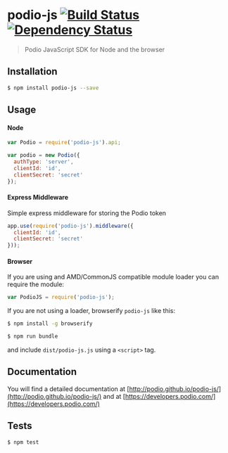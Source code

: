 # podio-js [![Build Status](http://img.shields.io/travis/podio/podio-js.svg?style=flat-square)](https://travis-ci.org/podio/podio-js) [![Dependency Status](http://img.shields.io/gemnasium/podio/podio-js.svg?style=flat-square)](https://gemnasium.com/podio/podio-js) 

> Podio JavaScript SDK for Node and the browser

## Installation

```sh
$ npm install podio-js --save
```

## Usage

#### Node

```js
var Podio = require('podio-js').api;

var podio = new Podio({
  authType: 'server',
  clientId: 'id',
  clientSecret: 'secret'
});
```

#### Express Middleware

Simple express middleware for storing the Podio token

```js
app.use(require('podio-js').middleware({
  clientId: 'id',
  clientSecret: 'secret'
}));
```

#### Browser

If you are using and AMD/CommonJS compatible module loader you can require the module:

```js
var PodioJS = require('podio-js');
```

If you are not using a loader, browserify `podio-js` like this:

```sh
$ npm install -g browserify

$ npm run bundle
```

and include `dist/podio-js.js` using a `<script>` tag.

## Documentation

You will find a detailed documentation at [http://podio.github.io/podio-js/](http://podio.github.io/podio-js/) and at [https://developers.podio.com/](https://developers.podio.com/)


## Tests

```sh
$ npm test
```
